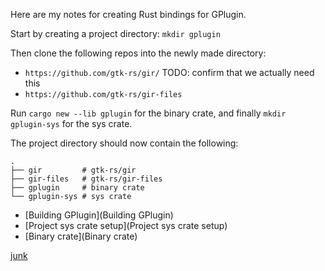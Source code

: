 Here are my notes for creating Rust bindings for GPlugin.

Start by creating a project directory: `mkdir gplugin`

Then clone the following repos into the newly made directory:

* `https://github.com/gtk-rs/gir/` TODO: confirm that we actually need this
* `https://github.com/gtk-rs/gir-files`

Run `cargo new --lib gplugin` for the binary crate,
and finally `mkdir gplugin-sys` for the sys crate.

The project directory should now contain the following:

```
.
├── gir         # gtk-rs/gir
├── gir-files   # gtk-rs/gir-files
├── gplugin     # binary crate
└── gplugin-sys # sys crate
```


* [Building GPlugin](Building GPlugin)
* [Project sys crate setup](Project sys crate setup)
* [Binary crate](Binary crate)

[junk](junk)

